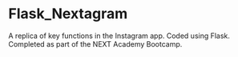 # Flask_Nextagram
A replica of key functions in the Instagram app. Coded using Flask. Completed as part of the NEXT Academy Bootcamp. 
